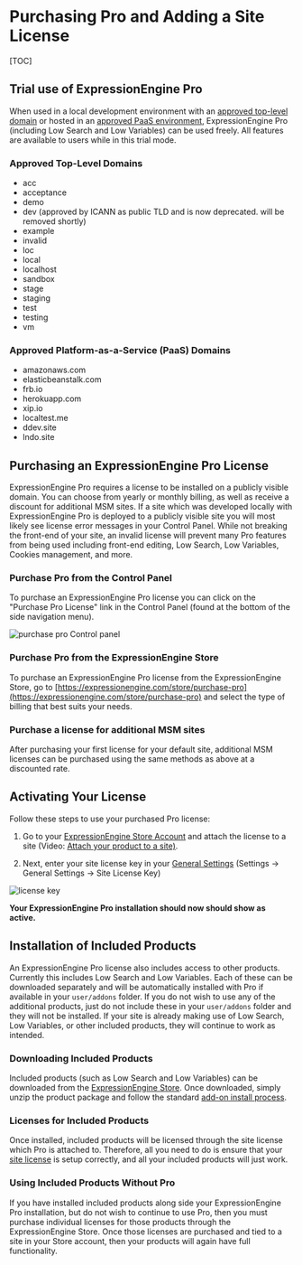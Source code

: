 <!--
    This source file is part of the open source project
    ExpressionEngine User Guide (https://github.com/ExpressionEngine/ExpressionEngine-User-Guide)

    @link      https://expressionengine.com/
    @copyright Copyright (c) 2003-2020, Packet Tide, LLC (https://packettide.com)
    @license   https://expressionengine.com/license Licensed under Apache License, Version 2.0
-->

# Purchasing Pro and Adding a Site License

[TOC]

## Trial use of ExpressionEngine Pro
When used in a local development environment with an [approved top-level domain](installation/license-management.md#approved-top-level-domains) or hosted in an [approved PaaS environment](installation/license-management.md#approved-platform-as-a-service-paas-domains), ExpressionEngine Pro (including Low Search and Low Variables) can be used freely. All features are available to users while in this trial mode.

### Approved Top-Level Domains

- acc
- acceptance
- demo
- dev (approved by ICANN as public TLD and is now deprecated. will be removed shortly)
- example
- invalid
- loc
- local
- localhost
- sandbox
- stage
- staging
- test
- testing
- vm

### Approved Platform-as-a-Service (PaaS) Domains

- amazonaws.com
- elasticbeanstalk.com
- frb.io
- herokuapp.com
- xip.io
- localtest.me
- ddev.site
- lndo.site

## Purchasing an ExpressionEngine Pro License
ExpressionEngine Pro requires a license to be installed on a publicly visible domain. You can choose from yearly or monthly billing, as well as receive a discount for additional MSM sites. If a site which was developed locally with ExpressionEngine Pro is deployed to a publicly visible site you will most likely see license error messages in your Control Panel. While not breaking the front-end of your site, an invalid license will prevent many Pro features from being used including front-end editing, Low Search, Low Variables, Cookies management, and more.


### Purchase Pro from the Control Panel
To purchase an ExpressionEngine Pro license you can click on the "Purchase Pro License" link in the Control Panel (found at the bottom of the side navigation menu).

![purchase pro Control panel](_images/ee-pro-purchase-pro-cp.png)

### Purchase Pro from the ExpressionEngine Store
To purchase an ExpressionEngine Pro license from the ExpressionEngine Store, go to [https://expressionengine.com/store/purchase-pro](https://expressionengine.com/store/purchase-pro) and select the type of billing that best suits your needs.

### Purchase a license for additional MSM sites
After purchasing your first license for your default site, additional MSM licenses can be purchased using the same methods as above at a discounted rate.

## Activating Your License
Follow these steps to use your purchased Pro license:

1. Go to your [ExpressionEngine Store Account](https://expressionengine.com/store/licenses) and attach the license to a site (Video: [Attach your product to a site)](https://youtu.be/F80Bl8pid_0 ). 


2. Next, enter your site license key in your [General Settings](control-panel/settings/general.md) (Settings -> General Settings -> Site License Key)

![license key](_images/ee-pro-site-license-key.png)

**Your ExpressionEngine Pro installation should now should show as active.**


## Installation of Included Products
An ExpressionEngine Pro license also includes access to other products. Currently this includes Low Search and Low Variables. Each of these can be downloaded separately and will be automatically installed with Pro if available in your `user/addons` folder. If you do not wish to use any of the additional products, just do not include these in your `user/addons` folder and they will not be installed.  If your site is already making use of Low Search, Low Variables, or other included products, they will continue to work as intended.

### Downloading Included Products
Included products (such as Low Search and Low Variables) can be downloaded from the [ExpressionEngine Store](https://expressionengine.com/add-ons). Once downloaded, simply unzip the product package and follow the standard [add-on install process](add-ons/overview.md#installing-add-ons).

### Licenses for Included Products
Once installed, included products will be licensed through the site license which Pro is attached to. Therefore, all you need to do is ensure that your [site license](pro/installation.md#activating-your-license) is setup correctly, and all your included products will just work.

### Using Included Products Without Pro
If you have installed included products along side your ExpressionEngine Pro installation, but do not wish to continue to use Pro, then you must purchase individual licenses for those products through the ExpressionEngine Store. Once those licenses are purchased and tied to a site in your Store account, then your products will again have full functionality.